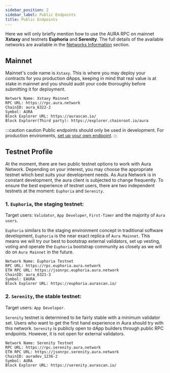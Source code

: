 ```yaml
---
sidebar_position: 2
sidebar_label: Public Endpoints
title: Public Endpoints
---
```


Here we will only briefly mention how to use the AURA RPC on mainnet **Xstaxy** and testnets **Euphoria** and **Serenity**.
The full details of the available networks are available in the [Networks Information](../developer/getting-started/networks-info/cosmos-info) section.

## Mainnet

Mainnet's code name is `Xstaxy`. This is where you may deploy your contracts for you production dApps, keeping in mind that real value is at stake in mainnet and you should audit your code thoroughly before submitting it for deployment.

```
Network Name: Xstaxy Mainnet
RPC URL: https://rpc.aura.network
ChainID: aura_6322-2
Symbol: AURA
Block Explorer URL: https://aurascan.io/
Block Explorer(Third party): https://explorer.chainroot.io/aura
```

:::caution caution
Public endpoints should only be used in development. For production enviroments, [set up your own endpoint](../validator/running-a-fullnode.md).
:::

## Testnet Profile

At the moment, there are two public testnet options to work with Aura Network. Depending on your interest, you may choose the appropriate testnet which best suits your development needs. As Aura Network is in constant development, the aura client is subjected to change frequently. To ensure the best experience of testnet users, there are two independent testnets at the moment: `Euphoria` and `Serenity`.

### 1. `Euphoria`, the staging testnet:
Target users: `Validator`, `App Developer`, `First-Timer` and the majority of `Aura users`.

`Euphoria` similars to the staging environment concept in traditional software development, `Euphoria` is the near exact replica of `Aura Mainnet`. This means we will try our best to bootstrap external validators, set up vesting, voting and operate the `Euphoria` bootstrap community as closely as we will do on `Aura Mainnet` in the future.

```
Network Name: Euphoria Testnet
RPC URL: https://rpc.euphoria.aura.network
ETH RPC URL: https://jsonrpc.euphoria.aura.network
ChainID: aura_6321-3
Symbol: EAURA
Block Explorer URL: https://euphoria.aurascan.io/
```

### 2. `Serenity`, the stable testnet:
Target users: `App Developer`.

`Serenity` testnet is determined to be fairly stable with a minimum validator set. Users who want to get the first hand experience in Aura should try with this network. `Serenity` is publicly open to dApp builders through public RPC endpoints. However, it is not open for external validators.

```
Network Name: Serenity Testnet
RPC URL: https://rpc.serenity.aura.network
ETH RPC URL: https://jsonrpc.serenity.aura.network
ChainID: auradev_1236-2
Symbol: AURA
Block Explorer URL: https://serenity.aurascan.io/
```
